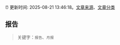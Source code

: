 :alarm_clock: 更新时间: 2025-08-21 13:46:18。[文章来源](/README.md)、[文章分类](/TAGS.md)

## 报告


> 关键字：`报告`、`月报`



